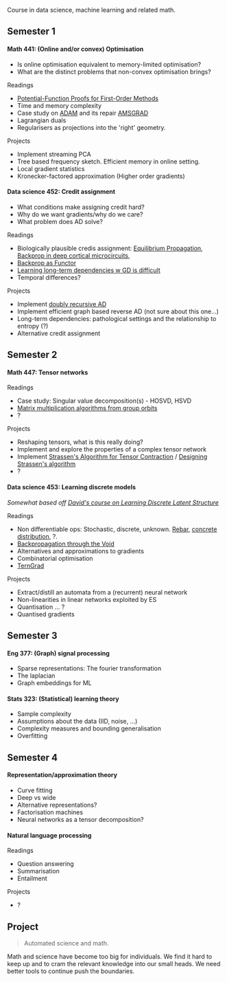 
Course in data science, machine learning and related math.

## Semester 1

#### Math 441: (Online and/or convex) Optimisation

* Is online optimisation equivalent to memory-limited optimisation?
* What are the distinct problems that non-convex optimisation brings?

Readings

* [Potential-Function Proofs for First-Order Methods](https://arxiv.org/abs/1712.04581)
* Time and memory complexity
* Case study on [ADAM]() and its repair [AMSGRAD]()
* Lagrangian duals
* Regularisers as projections into the 'right' geometry.

Projects

* Implement streaming PCA
* Tree based frequency sketch. Efficient memory in online setting.
* Local gradient statistics <!-- Why is the necessary? Pathological surfaces that make point estimates useless -->
* Kronecker-factored approximation (Higher order gradients)

#### Data science 452: Credit assignment

* What conditions make assigning credit hard?
* Why do we want gradients/why do we care?
* What problem does AD solve?

<!-- How do ES assign credit? A counterfactual. -->

Readings

* Biologically plausible credis assignment: [Equilibrium Propagation](), [Backprop in deep cortical microcircuits](), 
* [Backprop as Functor](https://arxiv.org/abs/1711.10455)
* [Learning long-term dependencies w GD is difficult](http://www.iro.umontreal.ca/~lisa/pointeurs/ieeetrnn94.pdf)
* Temporal differences?

<!-- * [Understanding Synthetic gradients]() -->

Projects

* Implement [doubly recursive AD](http://dankalman.net/preprints/mmgautodiff.pdf)
* Implement efficient graph based reverse AD (not sure about this one...)
* Long-term dependencies: pathological settings and the relationship to entropy (?)
* Alternative credit assignment

## Semester 2

#### Math 447: Tensor networks

Readings

* Case study: Singular value decomposition(s) - HOSVD, HSVD
* [Matrix multiplication algorithms from group orbits](https://arxiv.org/abs/1612.01527)
* ?

Projects

* Reshaping tensors, what is this really doing?
* Implement and explore the properties of a complex tensor network
* Implement [Strassen's Algorithm for Tensor Contraction](https://arxiv.org/abs/1704.03092) / [Designing Strassen's algorithm](https://arxiv.org/abs/1708.09398)
* ?


#### Data science 453: Learning discrete models

_Somewhat based off [David's course on Learning Discrete Latent Structure](https://duvenaud.github.io/learn-discrete/)_

<!-- What about learning PGMs -->

Readings

* Non differentiable ops: Stochastic, discrete, unknown. [Rebar](), [concrete distribution](https://arxiv.org/abs/1611.00712), ?. 
* [Backpropagation through the Void](https://arxiv.org/abs/1711.00123)
* Alternatives and approximations to gradients
* Combinatorial optimisation
* [TernGrad]()

Projects

* Extract/distill an automata from a (recurrent) neural network
* Non-linearities in linear networks exploited by ES
* Quantisation ... ?
* Quantised gradients

## Semester 3

#### Eng 377: (Graph) signal processing

* Sparse representations: The fourier transformation
* The laplacian
* Graph embeddings for ML

#### Stats 323: (Statistical) learning theory

* Sample complexity
* Assumptions about the data (IID, noise, ...)
* Complexity measures and bounding generalisation
* Overfitting

## Semester 4

#### Representation/approximation theory

* Curve fitting
* Deep vs wide
* Alternative representations?
* Factorisation machines
* Neural networks as a tensor decomposition?

#### Natural language processing
<!-- Could spend a whole year on this... Linguistics, evolution of language, programming languages, types, ... ?-->

Readings

* Question answering
* Summarisation
* Entailment

Projects

* ?


## Project

> Automated science and math.

Math and science have become too big for individuals. We find it hard to keep up and to cram the relevant knowledge into our small heads. We need better tools to continue push the boundaries.
